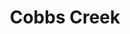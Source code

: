 ---
pid: CH135
title: Cobbs Creek
location_transcription: Parkway
zipcode: '19143'
outside_phl: 
neighborhood: University City
age: '62'
age_range: 60-69
instagram: 
image_file_name: CH_135.jpg
proposal_transcription: |-
  Conservation (to sustain environment)
  Theme: water & life of water
topic: Environment,Health,Sustainability
topic_summary: 0, 0, 0
type: Space,Park,Vista
keywords_other: water, conservation
credit: Deborah Rabuck (Block Captain 700 Block)
image_labels: 
twitter: 
facebook: 
permalink: "/monuments/ch135/"
layout: item-page
---